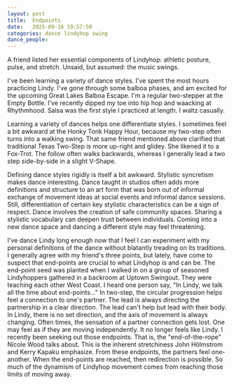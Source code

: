 ```yaml
---
layout: post
title:  Endpoints
date:   2025-09-16 19:57:50
categories: dance lindyhop swing
dance_people: 
---
```


A friend listed her essential components of Lindyhop: athletic posture, pulse, and stretch.  Unsaid, but assumed: the music swings. 
  
I've been learning a variety of dance styles.  I've spent the most hours practicing Lindy. I've gone through some balboa phases, and am excited for the upcoming Great Lakes Balboa Escape.  I'm a regular two-stepper at the Empty Bottle. I've recently dipped my toe into hip hop and waacking at Rhythmhood.  Salsa was the first style I practiced at length.  I waltz casually. 

Learning a variety of dances helps one differentiate styles.  I sometimes feel a bit awkward at the Honky Tonk Happy Hour, because my two-step often turns into a walking swing. That same friend mentioned above clarified that traditional Texas Two-Step is more up-right and glidey.  She likened it to a Fox-Trot.  The follow often walks backwards, whereas I generally lead a two step side-by-side in a slight V-Shape.  

Defining dance styles rigidly is itself a bit awkward.  Stylistic syncretism makes dance interesting. Dance taught in studios often adds more definitions and structure to an art form that was born out of informal exchange of movement ideas at social events and informal dance sessions.  Still, differentiation of certain key stylistic characteristics can be a sign of respect. Dance involves the creation of safe community spaces. Sharing a stylistic vocabulary can deepen trust between individuals. Coming into a new dance space and dancing a different style may feel threatening.

I've dance Lindy long enough now that I feel I can experiment with my personal definitions of the dance without blatantly treading on its traditions.  I generally agree with my friend's three points, but lately, have come to suspect that end-points are crucial to what Lindyhop is and can be. The end-point seed was planted when I walked in on a group of seasoned Lindyhoppers gathered in a backroom at Uptown Swingout. They were teaching each other West Coast.  I heard one person say, "In Lindy, we talk all the time about end-points..." In two-step, the circular progression helps feel a connection to one's partner. The lead is always directing the partnership in a clear direction.  The lead can't help but lead with their body. In Lindy, there is no set direction, and the axis of movement is always changing.  Often times, the sensation of a partner connection gets lost.  One may feel as if they are moving independently.  It no longer feels like Lindy. I recently been seeking out those endpoints.  That is, the "end-of-the-rope" Nicole Wood talks about.  This is the inherent stretchiness John Hölmstrom and Kerry Kapaku emphasize. From these endpoints, the partners feel one-another. When the end-points are reached, then redirection is possible. So much of the dynamism of Lindyhop movement comes from reaching those limits of moving away. 
